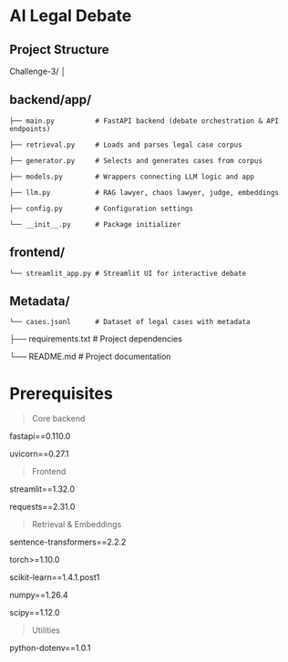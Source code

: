 # AI Legal Debate

## Project Structure 

Challenge-3/
│
##  backend/app/
    ├── main.py          # FastAPI backend (debate orchestration & API endpoints)
  
    ├── retrieval.py     # Loads and parses legal case corpus
   
    ├── generator.py     # Selects and generates cases from corpus
   
    ├── models.py        # Wrappers connecting LLM logic and app
   
    ├── llm.py           # RAG lawyer, chaos lawyer, judge, embeddings
   
    ├── config.py        # Configuration settings
   
    └── __init__.py      # Package initializer

##  frontend/
    └── streamlit_app.py # Streamlit UI for interactive debate

##  Metadata/
    └── cases.jsonl      # Dataset of legal cases with metadata

 ├── requirements.txt     # Project dependencies

 └── README.md            # Project documentation

# Prerequisites

> Core backend

fastapi==0.110.0

uvicorn==0.27.1

> Frontend

streamlit==1.32.0

requests==2.31.0

> Retrieval & Embeddings

sentence-transformers==2.2.2

torch>=1.10.0

scikit-learn==1.4.1.post1

numpy==1.26.4

scipy==1.12.0

> Utilities

python-dotenv==1.0.1  

